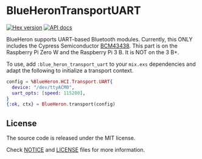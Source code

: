 # BlueHeronTransportUART

[![Hex version](https://img.shields.io/hexpm/v/blue_heron_transport_uart.svg "Hex version")](https://hex.pm/packages/blue_heron_transport_uart)
[![API docs](https://img.shields.io/hexpm/v/blue_heron_transport_uart.svg?label=hexdocs "API docs")](https://hexdocs.pm/blue_heron_transport_uart/BlueHeronTransportUART.html)

BlueHeron supports UART-based Bluetooth modules. Currently, this ONLY includes
the Cypress Semiconductor
[BCM43438](https://www.cypress.com/part/cychpset-p62s143438-1). This part is on
the Raspberry Pi Zero W and the Raspberry Pi 3 B. It is NOT on the 3 B+.

To use, add `:blue_heron_transport_uart` to your `mix.exs` dependencies and
adapt the following to initialize a transport context.

```elixir
config = %BlueHeron.HCI.Transport.UART{
  device: "/dev/ttyACM0",
  uart_opts: [speed: 115200],
}
{:ok, ctx} = BlueHeron.transport(config)
```

## License

The source code is released under the MIT license.

Check [NOTICE](NOTICE) and [LICENSE](LICENSE) files for more information.
